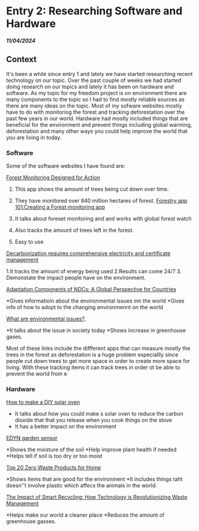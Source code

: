 # Entry 2: Researching Software and Hardware
##### 11/04/2024

## Context
It's been a while since entry 1 and lately we have started researching recent technology on our topic. Over the past couple of weeks we had started doing research on our topics and lately it has been on hardware and software. As my topic for my freedom project is on environment there are many components to the topic so I had to find mostly reliable sources as there are many ideas on the topic. Most of my sofware websites mostly have to do with monitoring the forest and tracking deforestation over the past few years in our world. Hardware had mostly included things that are beneficial for the environment and prevent things including global warming, deforestation and many other ways you could help improve the world that you are living in today. 

### Software
Some of the software websites I have found are:

[Forest Monitoring Designed for Action](https://www.globalforestwatch.org/) 

1. This app shows the amount of trees being cut down over time. 
2. They have monitored over 840 million hectares of forest.
[Forestry app 101:Creating a Forest monitoring app](https://3sidedcube.com/projects/a-conservation-app-to-save-our-forests)

1. It talks about foreset monitoring and and works with global forest watch
2. Also tracks the amount of trees left in the forest.
3. Easy to use

[Decarbonization requires comprehensive electricity and certificate management](https://3sidedcube.com/projects/a-conservation-app-to-save-our-forests)

1.It tracks the amount of energy being used
2.Results can come 24/7
3. Demonstate the impact people have on the environment.

[Adaptation Components of NDCs: A Global Perspective for Countries](https://www.wri.org/events/2022/8/adaptation-components-ndcs-global-perspective-countries)

*Gives informatioin about the environmental issues inn the world
*Gives info of how to adopt to the changing environmennt on the world

[What are environmental issues?](https://www.ibm.com/topics/environmental-issues).

*It talks about the issue in society today
*Shows increase in greenhouse gases. 

Most of these links include the diffferent apps that can measure mostly the trees in the forest as deforestation is a huge problem especiallly since people cut down trees to get more space in order to create more space for living. With these tracking items it can track trees in order ot be able to prevent the world from e

### Hardware

[How to make a DIY solar oven](https://www.homesciencetools.com/article/how-to-build-a-solar-oven-project/?srsltid=AfmBOooKn_ikQrPyia57a269EgVP5m6uj0HrLuN2CDrjfqIURFYTpyZh)

* It talks about how you could make s solar oven to reduce the carbon dioxide that that you release when you cook things on the stove
* It has a better impact on the environment

[EDYN garden sensor](https://www.wevolver.com/specs/edyn.garden.sensor)

*Shows the moisture of the soil
*Help improve plant health if needed
*Helps tell if soil is too dry or too moist

[Top 20 Zero Waste Products for Home](https://www.loopify.world/blog/post/zero-waste-products)

*Shows items that are good for the environment
*It includes things taht doesn''t involve plastic which affecs the animals in the world. 

[The Impact of Smart Recycling: How Technology is Revolutionizing Waste Management](https://www.smartsortai.com/the-impact-of-smart-recycling-how-technology-is-revolutionizing-waste-management/#:~:text=By%20efficiently%20sorting%20and%20separating,associated%20with%20extraction%20and%20production.)

*Helps make our world a cleaner place
*Reduces the amount of greenhouse gasses. 

